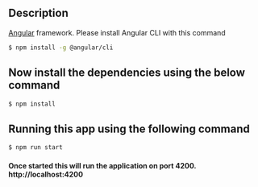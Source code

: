 ## Description

[Angular](https://angular.io/guide/setup-local) framework.
Please install Angular CLI with this command
```bash
$ npm install -g @angular/cli
```

## Now install the dependencies using the below command

```bash
$ npm install
```

## Running this app using the following command

```bash
$ npm run start
```

#### Once started this will run the application on port 4200. http://localhost:4200